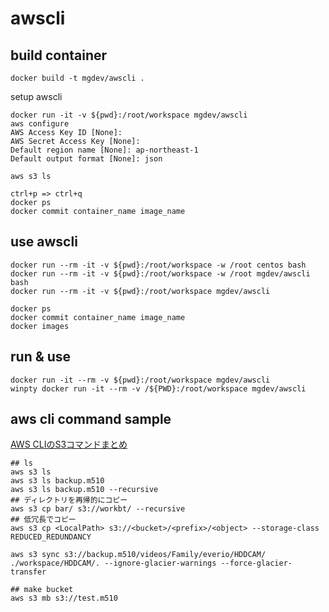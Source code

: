 awscli
========================

## build container
```
docker build -t mgdev/awscli .
```

setup awscli
```
docker run -it -v ${pwd}:/root/workspace mgdev/awscli
aws configure
AWS Access Key ID [None]:
AWS Secret Access Key [None]:
Default region name [None]: ap-northeast-1
Default output format [None]: json

aws s3 ls

ctrl+p => ctrl+q
docker ps
docker commit container_name image_name
```
## use awscli
```
docker run --rm -it -v ${pwd}:/root/workspace -w /root centos bash
docker run --rm -it -v ${pwd}:/root/workspace -w /root mgdev/awscli bash
docker run --rm -it -v ${pwd}:/root/workspace mgdev/awscli
```
```
docker ps
docker commit container_name image_name
docker images
```


## run & use
```
docker run -it --rm -v ${pwd}:/root/workspace mgdev/awscli
winpty docker run -it --rm -v /${PWD}:/root/workspace mgdev/awscli
```
## aws cli command sample

[AWS CLIのS3コマンドまとめ](http://www.task-notes.com/entry/20150904/1441335600)

```
## ls
aws s3 ls 
aws s3 ls backup.m510
aws s3 ls backup.m510 --recursive
## ディレクトリを再帰的にコピー
aws s3 cp bar/ s3://workbt/ --recursive
## 低冗長でコピー
aws s3 cp <LocalPath> s3://<bucket>/<prefix>/<object> --storage-class REDUCED_REDUNDANCY

aws s3 sync s3://backup.m510/videos/Family/everio/HDDCAM/ ./workspace/HDDCAM/. --ignore-glacier-warnings --force-glacier-transfer

## make bucket
aws s3 mb s3://test.m510
```
